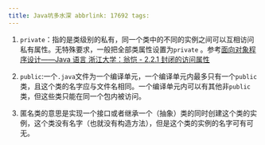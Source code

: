 ```yaml
---
title: Java坑多水深 abbrlink: 17692 tags:
---
```


1. `private`：指的是类级别的私有，同一个类中的不同的实例之间可以互相访问私有属性。无特殊要求，一般把全部类属性设置为`private`
   。参考[面向对象程序设计——Java 语言 浙江大学：翁恺 - 2.2.1 封闭的访问属性](https://www.bilibili.com/video/av26459013/?p=10)

2. `public`:一个`.java`文件为一个编译单元，一个编译单元内最多只有一个`public`类，且这个类的名字应与文件名相同。一个编译单元内可以有其他非`public`类，但这些类只能在同一个包内被访问。

3. 匿名类的意思是实现一个接口或者继承一个（抽象）类的同时创建这个类的实例，这个类没有名字（也就没有构造方法），但是这个类的实例的名字可有可无。
